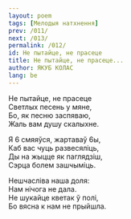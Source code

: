 ```yaml
---
layout: poem
tags: [Мелодыя натхнення]
prev: /011/
next: /013/
permalink: /012/
id: He пытайце, не прасеце
title: He пытайце, не прасеце...
author: ЯКУБ КОЛАС
lang: be
---
```


He  пытайце, не прасеце  
Светлых песень у мяне,  
Бо, як песню заспяваю,  
Жаль вам душу скалыхне.

Я 6 смяяўся, жартаваў 6ы,  
Каб вас чуць развесяліць,  
Ды на жыцце як паглядзіш,  
Сэрца болем зашчыміць.

Нешчасліва наша доля:  
Нам нічога не дала.  
He шукайце кветак ў полі,  
Бо вясна к нам не прыйшла.